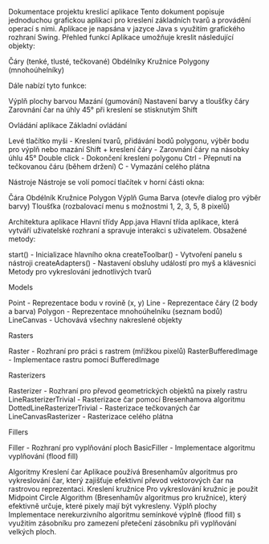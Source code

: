 Dokumentace projektu kreslicí aplikace
Tento dokument popisuje jednoduchou grafickou aplikaci pro kreslení základních tvarů a provádění operací s nimi. Aplikace je napsána v jazyce Java s využitím grafického rozhraní Swing.
Přehled funkcí
Aplikace umožňuje kreslit následující objekty:

Čáry (tenké, tlusté, tečkované)
Obdélníky
Kružnice
Polygony (mnohoúhelníky)

Dále nabízí tyto funkce:

Výplň plochy barvou
Mazání (gumování)
Nastavení barvy a tloušťky čáry
Zarovnání čar na úhly 45° při kreslení se stisknutým Shift

Ovládání aplikace
Základní ovládání

Levé tlačítko myši - Kreslení tvarů, přidávání bodů polygonu, výběr bodu pro výplň nebo mazání
Shift + kreslení čáry - Zarovnání čáry na násobky úhlu 45°
Double click - Dokončení kreslení polygonu
Ctrl - Přepnutí na tečkovanou čáru (během držení)
C - Vymazání celého plátna

Nástroje
Nástroje se volí pomocí tlačítek v horní části okna:

Čára
Obdélník
Kružnice
Polygon
Výplň
Guma
Barva (otevře dialog pro výběr barvy)
Tloušťka (rozbalovací menu s možnostmi 1, 2, 3, 5, 8 pixelů)

Architektura aplikace
Hlavní třídy
App.java
Hlavní třída aplikace, která vytváří uživatelské rozhraní a spravuje interakci s uživatelem. Obsažené metody:

start() - Inicializace hlavního okna
createToolbar() - Vytvoření panelu s nástroji
createAdapters() - Nastavení obsluhy událostí pro myš a klávesnici
Metody pro vykreslování jednotlivých tvarů

Models

Point - Reprezentace bodu v rovině (x, y)
Line - Reprezentace čáry (2 body a barva)
Polygon - Reprezentace mnohoúhelníku (seznam bodů)
LineCanvas - Uchovává všechny nakreslené objekty

Rasters

Raster - Rozhraní pro práci s rastrem (mřížkou pixelů)
RasterBufferedImage - Implementace rastru pomocí BufferedImage

Rasterizers

Rasterizer - Rozhraní pro převod geometrických objektů na pixely rastru
LineRasterizerTrivial - Rasterizace čar pomocí Bresenhamova algoritmu
DottedLineRasterizerTrivial - Rasterizace tečkovaných čar
LineCanvasRasterizer - Rasterizace celého plátna

Fillers

Filler - Rozhraní pro vyplňování ploch
BasicFiller - Implementace algoritmu vyplňování (flood fill)

Algoritmy
Kreslení čar
Aplikace používá Bresenhamův algoritmus pro vykreslování čar, který zajišťuje efektivní převod vektorových čar na rastrovou reprezentaci.
Kreslení kružnice
Pro vykreslování kružnic je použit Midpoint Circle Algorithm (Bresenhamův algoritmus pro kružnice), který efektivně určuje, které pixely mají být vykresleny.
Výplň plochy
Implementace nerekurzivního algoritmu semínkové výplně (flood fill) s využitím zásobníku pro zamezení přetečení zásobníku při vyplňování velkých ploch.
